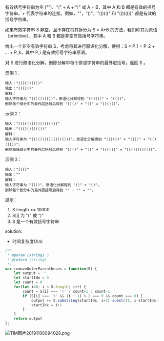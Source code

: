 有效括号字符串为空 ("")、"(" + A + ")" 或 A + B，其中 A 和 B 都是有效的括号字符串，+ 代表字符串的连接。例如，""，"()"，"(())()" 和 "(()(()))" 都是有效的括号字符串。

如果有效字符串 S 非空，且不存在将其拆分为 S = A+B 的方法，我们称其为原语（primitive），其中 A 和 B 都是非空有效括号字符串。

给出一个非空有效字符串 S，考虑将其进行原语化分解，使得：S = P_1 + P_2 + ... + P_k，其中 P_i 是有效括号字符串原语。

对 S 进行原语化分解，删除分解中每个原语字符串的最外层括号，返回 S 。

示例 1：

```text
输入："(()())(())"
输出："()()()"
解释：
输入字符串为 "(()())(())"，原语化分解得到 "(()())" + "(())"，
删除每个部分中的最外层括号后得到 "()()" + "()" = "()()()"。
```

示例 2：

```text
输入："(()())(())(()(()))"
输出："()()()()(())"
解释：
输入字符串为 "(()())(())(()(()))"，原语化分解得到 "(()())" + "(())" + "(()(()))"，
删除每隔部分中的最外层括号后得到 "()()" + "()" + "()(())" = "()()()()(())"。
```

示例 3：

```text
输入："()()"
输出：""
解释：
输入字符串为 "()()"，原语化分解得到 "()" + "()"，
删除每个部分中的最外层括号后得到 "" + "" = ""。
```

提示：

1. S.length <= 10000
2. S[i] 为 "(" 或 ")"
3. S 是一个有效括号字符串

solution:

- 时间复杂度O(n)

```javascript
/**
 * @param {string} S
 * @return {string}
 */
var removeOuterParentheses = function(S) {
    let output = ''
    let startIdx = 0
    let count = 0
    for(let i=0; i < S.length; i++) {
        count = S[i] === '(' ? count+1 : count-1
        if (S[i] === ')' && (i + 1) % 2 === 0 && count === 0) {
            output += S.substring(startIdx, i+1).substr(1, i-startIdx-1)
            startIdx = i+1
        }
    }
    return output
};
```

![TIM图片20191108094028.png](https://i.loli.net/2019/11/08/6GetbSicjEnl3Zp.png)
